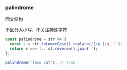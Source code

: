 ### palindrome

回文结构

不区分大小写，不关注特殊字符

```js
const palindrome = str => {
  const s = str.toLowerCase().replace(/[\W_]/g, '');
  return s === [...s].reverse().join('');
};
```

```js
palindrome('taco cat'); // true
```
